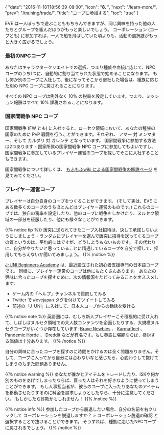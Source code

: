 {
  "date": "2016-11-18T18:56:39-08:00",
  "icon": "<b>8. </b>",
  "next": "/learn-more/",
  "prev": "/training/trade/",
  "title": "コープに参加する",
  "toc": "true"
}

EVE は一人ぼっちで遊ぶことももちろんできますが、同じ興味を持った他の人たちとグループを組んだほうがもっと楽しいでしょう。 コーポレーション (コープとも) に参加すれば、一人で船を飛ばしていた頃よりも、活動の選択肢がもっと大きく広がるでしょう。

### 最初のNPCコープ

あなたはキャラクタークリエイトでの選択、つまり種族や血統に応じて、NPCコープのうち1つに、自動的に割り当てられた状態で始めることになります。 もし何か別のコープに入社して、後になってそこから退社した場合は、種族に応じた別の NPC コープに戻されることになります。

すべての NPC コープは例外なく 10% の税率を設定しています。つまり、ミッション報酬はすべて 10% 課税されることになります。

### 国家間戦争 NPC コープ

国家間戦争 (FW とも) に入社すると、ローセク領域において、あなたの種族の国家のために PvP 戦闘を行うことができます。それぞれ、 アマー 対 ミンマター、そして カルダリ 対 ガレンテ となっています。 国家間戦争に参加する方法は2つあります - 国家所属の国家間戦争 NPC コープに参加してもよいですし、国家間戦争に参加しているプレイヤー運営のコープを探してそこに入社することもできます。

国家間戦争について詳しくは、 [もふもふwiki による国家間戦争の解説ページ](http://evewiki.wiki.fc2.com/wiki/%E5%9B%BD%E5%AE%B6%E9%96%93%E6%88%A6%E4%BA%89(Factional%20War)) を見てみてください。

### プレイヤー運営コープ

プレイヤーは自分自身のコープをつくることができます。 (そして実は、EVE にある数多くのコープのうちほとんどはプレイヤー運営のものです。) これらのコープでは、独自の税率を設定したり、他のコープに戦争をしかけたり、ヌルセク領域の一部分を征服したり、他にも様々なことができます。

{{% notice tip %}}
唐突に送られてきたコープ入社招待は、決して承諾しないようにしましょう - ランダムにプレイヤーを選んで唐突に招待を送ってくるコープの質というのは、平均的にはですが、どうしようもないものです。 その代わりに、自分がやりたいと思っていることに精通しているコープを自分で探して、採用してもらえないか聞いてみましょう。
{{% /notice %}}

[J-UNI Beginners Academy](https://forums.eveonline.com/default.aspx?g=posts&m=6689849) は、最近設立された初心者支援専門の日本語コープです。 同様に、プレイヤー運営のコープは他にもたくさんあります。 あなたの興味に合ったコープを探すために、次の情報源をたどってみることをオススメします:

- ゲーム内の「ヘルプ」チャンネルで質問してみる
- Twitter で #evejapan タグを付けてツイートしてみる
- 前述の「J-UNI」に入社して、日本人コープからの勧誘を受ける

{{% notice note %}}
英語圏には、むしろ新人プレイヤーこそ積極的に受け入れて、しばしばヌルセク領域での大人数コンテンツを企画したりする、大規模ヌルセクコープがいくつか存在しています:
[Brave Newbies](http://www.bravecollective.com/) 、
[Karmafleet](https://recruit.karmafleet.org/) 、
[Pandemic Horde](https://www.reddit.com/r/pandemichorde/) 、
[Dreddit](http://dredditisrecruiting.com/) などが有名です。もし英語に堪能ならば、検討する価値は十分あります。
{{% /notice %}}

自分の興味に合ったコープを探すのに時間をかけるのは全く問題ありません。そして、コープに入ってから自分には合わないなと感じたら、心変わりして抜けてしまうのもまた問題ありません。

{{% notice warning %}}
あなたが誰かとアイテムをトレードしたり、ISKや何か別のものをあげてしまったならば、貰った人はそれを好きなように使ってしまうことができます。 もし人事担当者が、彼らのコープに入ったりあなたのアイテムを移動させたりするのに料金を請求しようとしたなら、十分に注意してください。 もしかしたら詐欺かもしれません！
{{% /notice %}}

{{% notice info %}}
参加したコープから脱退したい場合、自分の名前を右クリックして <kbd>コーポレーションを脱退しますか？</kbd> > <kbd>コーポレーション脱退の確認</kbd> と選択することで抜けることができます。 そうすれば、種族に応じたNPCコープに戻されるでしょう。
{{% /notice %}}
